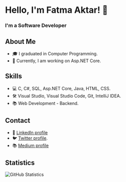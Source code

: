 # Hello, I'm Fatma Aktar! 👋
### I'm a Software Developer

## About Me

- 🎓 I graduated in Computer Programming.
- 🌱 Currently, I am working on Asp.NET Core.


## Skills

- 💻 C, C#, SQL, Asp.NET Core, Java, HTML, CSS.
- 🛠 Visual Studio, Visual Studio Code, Git, IntelliJ IDEA.
- 📚 Web Development - Backend.

## Contact

- 💼 [LinkedIn profile](https://www.linkedin.com/in/fatmaaktar/)
- 🐦 [Twitter profile](https://twitter.com/fatmaaktar).
- 📚 [Medium profile](https://medium.com/@fatmaaktar)

## Statistics

<p align="left">
  <img src="https://github-readme-stats.vercel.app/api?username=fatmaaktar&show_icons=true&theme=radical" alt="GitHub Statistics" />
</p>
